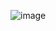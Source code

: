 ![image](https://github.com/Eduardo-betti/Escolha-seu-burger-API/assets/72633828/4060348f-df8f-462b-85db-9b326b25e4f2)
